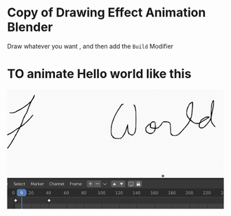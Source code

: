 # Copy of Drawing Effect Animation Blender

Draw whatever you want , and then add the `Build` Modifier 

# TO animate Hello world like this

![Copy%20of%20Drawing%20Effect%20Animation%20Blender%20c0fc3e3943a44ad29bbcc52d425ce189/smooth.gif](Copy%20of%20Drawing%20Effect%20Animation%20Blender%20c0fc3e3943a44ad29bbcc52d425ce189/smooth.gif)